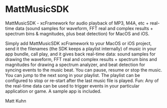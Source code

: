 # MattMusicSDK
MattMusicSDK - xcFramework for audio playback of MP3, M4A, etc + real-time data (sound samples for waveform, FFT real and complex results + spectrum bins & magnitudes, plus beat detection) for MacOS and iOS.

Simply add MattMusicSDK xcFramework to your MacOS or iOS project, send it the filenames (the SDK keeps a playlist internally) of music in your app bundle, call play, and it gives back real-time data: sound samples for drawing the waveform, FFT real and complex results + spectrum bins and magnitudes for drawing a spectrum analyzer, and beat detection for syncing events to the music beat. You can pause, resume or stop the music. You can jump to the next song in your playlist. The playlist can be configured to stop or re-start after the last music file is played. Fun: Any of the real-time data can be used to trigger events in your particular application or game. A sample app is included.

Matt Kuhn
